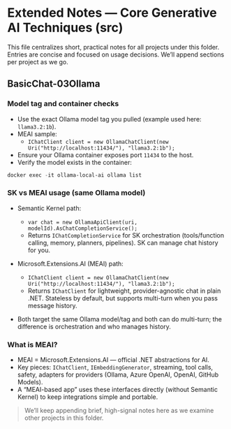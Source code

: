 # Extended Notes — Core Generative AI Techniques (src)

This file centralizes short, practical notes for all projects under this folder. Entries are concise and focused on usage decisions. We’ll append sections per project as we go.

## BasicChat-03Ollama

### Model tag and container checks

- Use the exact Ollama model tag you pulled (example used here: `llama3.2:1b`).
- MEAI sample:
  - `IChatClient client = new OllamaChatClient(new Uri("http://localhost:11434/"), "llama3.2:1b");`
- Ensure your Ollama container exposes port `11434` to the host.
- Verify the model exists in the container:

```powershell
docker exec -it ollama-local-ai ollama list
```

### SK vs MEAI usage (same Ollama model)

- Semantic Kernel path:
  - `var chat = new OllamaApiClient(uri, modelId).AsChatCompletionService();`
  - Returns `IChatCompletionService` for SK orchestration (tools/function calling, memory, planners, pipelines). SK can manage chat history for you.

- Microsoft.Extensions.AI (MEAI) path:
  - `IChatClient client = new OllamaChatClient(new Uri("http://localhost:11434/"), "llama3.2:1b");`
  - Returns `IChatClient` for lightweight, provider-agnostic chat in plain .NET. Stateless by default, but supports multi-turn when you pass message history.

- Both target the same Ollama model/tag and both can do multi-turn; the difference is orchestration and who manages history.

### What is MEAI?

- MEAI = Microsoft.Extensions.AI — official .NET abstractions for AI.
- Key pieces: `IChatClient`, `IEmbeddingGenerator`, streaming, tool calls, safety, adapters for providers (Ollama, Azure OpenAI, OpenAI, GitHub Models).
- A “MEAI-based app” uses these interfaces directly (without Semantic Kernel) to keep integrations simple and portable.

> We’ll keep appending brief, high-signal notes here as we examine other projects in this folder.
